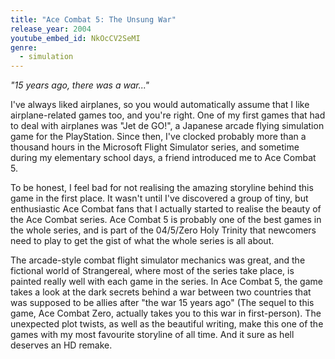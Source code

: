 ```yaml
---
title: "Ace Combat 5: The Unsung War"
release_year: 2004
youtube_embed_id: NkOcCV2SeMI
genre:
  - simulation
---
```


*"15 years ago, there was a war..."*

I've always liked airplanes, so you would automatically assume that I like airplane-related games too, and you're right. One of my first games that had to deal with airplanes was "Jet de GO!", a Japanese arcade flying simulation game for the PlayStation. Since then, I've clocked probably more than a thousand hours in the Microsoft Flight Simulator series, and sometime during my elementary school days, a friend introduced me to Ace Combat 5.

To be honest, I feel bad for not realising the amazing storyline behind this game in the first place. It wasn't until I've discovered a group of tiny, but enthusiastic Ace Combat fans that I actually started to realise the beauty of the Ace Combat series. Ace Combat 5 is probably one of the best games in the whole series, and is part of the 04/5/Zero Holy Trinity that newcomers need to play to get the gist of what the whole series is all about.

The arcade-style combat flight simulator mechanics was great, and the fictional world of Strangereal, where most of the series take place, is painted really well with each game in the series. In Ace Combat 5, the game takes a look at the dark secrets behind a war between two countries that was supposed to be allies after "the war 15 years ago" (The sequel to this game, Ace Combat Zero, actually takes you to this war in first-person). The unexpected plot twists, as well as the beautiful writing, make this one of the games with my most favourite storyline of all time. And it sure as hell deserves an HD remake.
